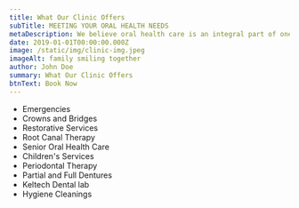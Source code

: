 ```yaml
---
title: What Our Clinic Offers
subTitle: MEETING YOUR ORAL HEALTH NEEDS
metaDescription: We believe oral health care is an integral part of one's overall health.
date: 2019-01-01T00:00:00.000Z
image: /static/img/clinic-img.jpeg
imageAlt: family smiling together
author: John Doe
summary: What Our Clinic Offers
btnText: Book Now
---
```


- Emergencies
- Crowns and Bridges
- Restorative Services
- Root Canal Therapy
- Senior Oral Health Care
- Children's Services
- Periodontal Therapy
- Partial and Full Dentures
- Keltech Dental lab
- Hygiene Cleanings

